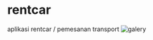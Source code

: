 # rentcar
aplikasi rentcar / pemesanan transport
![galery](https://user-images.githubusercontent.com/61179346/109251584-b246b200-7826-11eb-8385-5bc34c09dbf4.jpg)
